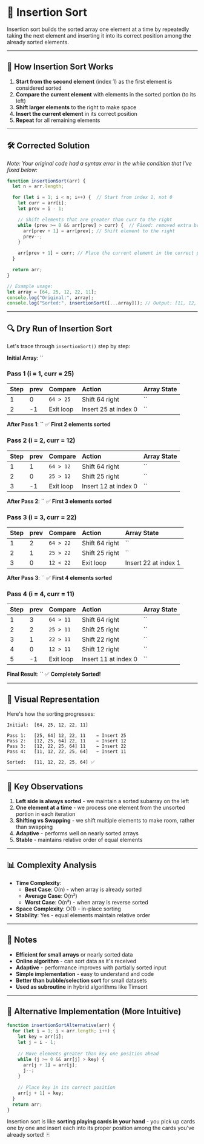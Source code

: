 
# 🔀 Insertion Sort

Insertion sort builds the sorted array one element at a time by repeatedly taking the next element and inserting it into its correct position among the already sorted elements.

***

## 📝 How Insertion Sort Works

1. **Start from the second element** (index 1) as the first element is considered sorted
2. **Compare the current element** with elements in the sorted portion (to its left)
3. **Shift larger elements** to the right to make space
4. **Insert the current element** in its correct position
5. **Repeat** for all remaining elements

***

## 🛠️ Corrected Solution

*Note: Your original code had a syntax error in the while condition that I've fixed below:*

```js
function insertionSort(arr) {
  let n = arr.length;

  for (let i = 1; i < n; i++) {  // Start from index 1, not 0
    let curr = arr[i];
    let prev = i - 1;

    // Shift elements that are greater than curr to the right
    while (prev >= 0 && arr[prev] > curr) {  // Fixed: removed extra bracket
      arr[prev + 1] = arr[prev]; // Shift element to the right
      prev--;
    }

    arr[prev + 1] = curr; // Place the current element in the correct position
  }

  return arr;
}

// Example usage:
let array = [64, 25, 12, 22, 11];
console.log("Original:", array);
console.log("Sorted:", insertionSort([...array])); // Output: [11, 12, 22, 25, 64]
```


***

## 🔍 Dry Run of Insertion Sort

Let's trace through `insertionSort()` step by step:

**Initial Array**: ``

### **Pass 1 (i = 1, curr = 25)**

| Step | prev | Compare | Action | Array State |
| :-- | :-- | :-- | :-- | :-- |
| 1 | 0 | `64 > 25` | Shift 64 right | `` |
| 2 | -1 | Exit loop | Insert 25 at index 0 | `` |

**After Pass 1**: `` ✅ **First 2 elements sorted**

### **Pass 2 (i = 2, curr = 12)**

| Step | prev | Compare | Action | Array State |
| :-- | :-- | :-- | :-- | :-- |
| 1 | 1 | `64 > 12` | Shift 64 right | `` |
| 2 | 0 | `25 > 12` | Shift 25 right | `` |
| 3 | -1 | Exit loop | Insert 12 at index 0 | `` |

**After Pass 2**: `` ✅ **First 3 elements sorted**

### **Pass 3 (i = 3, curr = 22)**

| Step | prev | Compare | Action | Array State |
| :-- | :-- | :-- | :-- | :-- |
| 1 | 2 | `64 > 22` | Shift 64 right | `` |
| 2 | 1 | `25 > 22` | Shift 25 right | `` |
| 3 | 0 | `12 < 22` | Exit loop | Insert 22 at index 1 |

**After Pass 3**: `` ✅ **First 4 elements sorted**

### **Pass 4 (i = 4, curr = 11)**

| Step | prev | Compare | Action | Array State |
| :-- | :-- | :-- | :-- | :-- |
| 1 | 3 | `64 > 11` | Shift 64 right | `` |
| 2 | 2 | `25 > 11` | Shift 25 right | `` |
| 3 | 1 | `22 > 11` | Shift 22 right | `` |
| 4 | 0 | `12 > 11` | Shift 12 right | `` |
| 5 | -1 | Exit loop | Insert 11 at index 0 | `` |

**Final Result**: `` ✅ **Completely Sorted!**

***

## 🧠 Visual Representation

Here's how the sorting progresses:

```
Initial:  [64, 25, 12, 22, 11]
          
Pass 1:   [25, 64] 12, 22, 11    ← Insert 25
Pass 2:   [12, 25, 64] 22, 11    ← Insert 12  
Pass 3:   [12, 22, 25, 64] 11    ← Insert 22
Pass 4:   [11, 12, 22, 25, 64]   ← Insert 11

Sorted:   [11, 12, 22, 25, 64] ✅
```


***

## 🧠 Key Observations

1. **Left side is always sorted** - we maintain a sorted subarray on the left
2. **One element at a time** - we process one element from the unsorted portion in each iteration
3. **Shifting vs Swapping** - we shift multiple elements to make room, rather than swapping
4. **Adaptive** - performs well on nearly sorted arrays
5. **Stable** - maintains relative order of equal elements

***

## 📊 Complexity Analysis

- **Time Complexity**:
    - **Best Case**: O(n) - when array is already sorted
    - **Average Case**: O(n²)
    - **Worst Case**: O(n²) - when array is reverse sorted
- **Space Complexity**: O(1) - in-place sorting
- **Stability**: Yes - equal elements maintain relative order

***

## 📝 Notes

- **Efficient for small arrays** or nearly sorted data
- **Online algorithm** - can sort data as it's received
- **Adaptive** - performance improves with partially sorted input
- **Simple implementation** - easy to understand and code
- **Better than bubble/selection sort** for small datasets
- **Used as subroutine** in hybrid algorithms like Timsort

***

## 🔄 Alternative Implementation (More Intuitive)

```js
function insertionSortAlternative(arr) {
  for (let i = 1; i < arr.length; i++) {
    let key = arr[i];
    let j = i - 1;
    
    // Move elements greater than key one position ahead
    while (j >= 0 && arr[j] > key) {
      arr[j + 1] = arr[j];
      j--;
    }
    
    // Place key in its correct position
    arr[j + 1] = key;
  }
  return arr;
}
```

Insertion sort is like **sorting playing cards in your hand** - you pick up cards one by one and insert each into its proper position among the cards you've already sorted! 🃏

